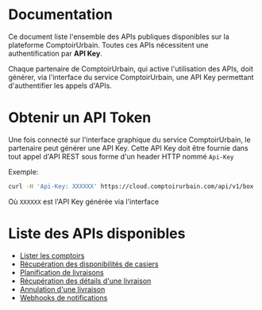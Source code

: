 # Documentation

Ce document liste l'ensemble des APIs publiques disponibles sur la plateforme ComptoirUrbain. Toutes ces APIs nécessitent une authentification par **API Key**.  

Chaque partenaire de ComptoirUrbain, qui active l'utilisation des APIs, doit générer, via l'interface du service ComptoirUrbain, une API Key permettant d'authentifier les appels d'APIs.

Obtenir un API Token
====================

Une fois connecté sur l'interface graphique du service ComptoirUrbain, le partenaire peut générer une API Key. Cette API Key doit être fournie dans tout appel d'API REST sous forme d'un header HTTP nommé `Api-Key`

Exemple:
```bash
curl -H 'Api-Key: XXXXXX' https://cloud.comptoirurbain.com/api/v1/box
```

Où `XXXXXX` est l'API Key générée via l'interface

Liste des APIs disponibles
==========================

* [Lister les comptoirs](api-list-box.md)
* [Récupération des disponibilités de casiers](api-lockers-availabilities.md)
* [Planification de livraisons](api-schedule-delivery.md)
* [Récupération des détails d'une livraison](api-delivery-details.md)
* [Annulation d'une livraison](api-cancel-delivery.md)
* [Webhooks de notifications](notification-webhooks.md)